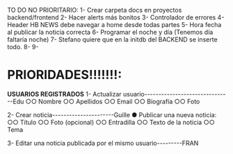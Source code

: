 TO DO NO PRIORITARIO:
1- Crear carpeta docs en proyectos backend/frontend
2- Hacer alerts más bonitos
3- Controlador de errores
4- Header HB NEWS debe navegar a home desde todas partes
5- Hora fecha al publicar la noticia correcta
6- Programar el noche y día (Tenemos día faltaría noche)
7- Stefano quiere que en la initdb del BACKEND se inserte todo.
8-
9-

# PRIORIDADES!!!!!!!:

**USUARIOS REGISTRADOS**
1- Actualizar usuario-------------------------------Edu
○○ Nombre
○○ Apellidos
○○ Email
○○ Biografía
○○ Foto

2- Crear noticia----------------------Guille
● Publicar una nueva noticia:
○○ Título
○○ Foto (opcional)
○○ Entradilla
○○ Texto de la noticia
○○ Tema

3- Editar una noticia publicada por el mismo usuario---------FRAN
